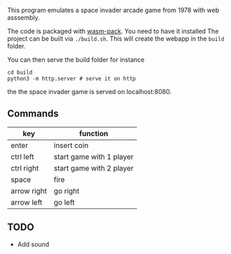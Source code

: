 This program emulates a space invader arcade game from 1978 with web asssembly.

The code is packaged with [wasm-pack](https://rustwasm.github.io/wasm-pack/). You need to have it installed
The project can be built via `./build.sh`. This will create the webapp in the `build` folder.

You can then serve the build folder for instance 

```
cd build 
python3 -m http.server # serve it on http
```


the the space invader game is served on localhost:8080. 

Commands
-------
 
 | key         | function                  |
 |-------------|---------------------------|
 | enter       | insert coin               |
 | ctrl left   | start game with 1 player  |
 | ctrl right  | start game with 2 player  |
 | space       | fire                      |
 | arrow right | go right                  |
 | arrow left  | go left                   |



 TODO
 ----
  - Add sound